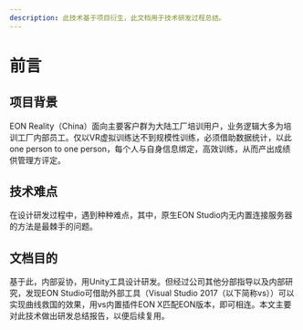 ```yaml
---
description: 此技术基于项目衍生，此文档用于技术研发过程总结。
---
```


# 前言

## 项目背景

EON Reality（China）面向主要客户群为大陆工厂培训用户，业务逻辑大多为培训工厂内部员工。仅以VR虚拟训练达不到规模性训练，必须借助数据统计，以此one person to one person，每个人与自身信息绑定，高效训练，从而产出成绩供管理方评定。

## 技术难点

在设计研发过程中，遇到种种难点，其中，原生EON Studio内无内置连接服务器的方法是最棘手的问题。

## 文档目的

基于此，内部妥协，用Unity工具设计研发。但经过公司其他分部指导以及内部研究，发现EON Studio可借助外部工具（Visual Studio 2017（以下简称vs））可以实现曲线救国的效果，用vs内置插件EON X匹配EON版本，即可相连。本文主要对此技术做出研发总结报告，以便后续复用。

